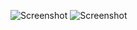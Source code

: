 ![Screenshot](https://github.com/arslan174/chromeExtension/tree/master/screenshots/activation.png)
![Screenshot](https://github.com/arslan174/chromeExtension/tree/master/screenshots/notification.png)

